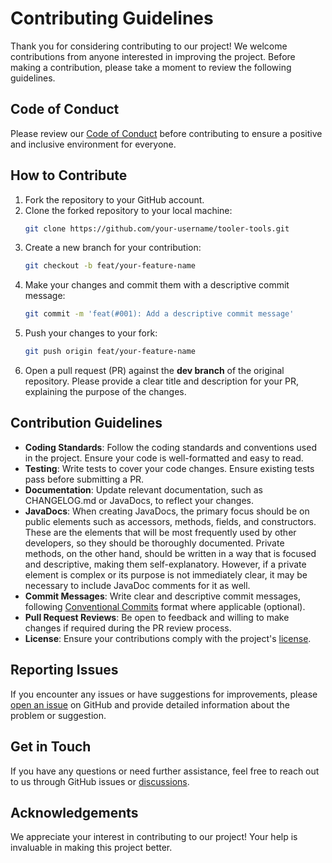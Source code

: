 # Contributing Guidelines

Thank you for considering contributing to our project! We welcome contributions from anyone interested in improving the
project. Before making a contribution, please take a moment to review the following guidelines.

## Code of Conduct

Please review our [Code of Conduct](CODE_OF_CONDUCT.md) before contributing to ensure a positive and inclusive
environment for everyone.

## How to Contribute

1. Fork the repository to your GitHub account.
2. Clone the forked repository to your local machine:
    ```sh
    git clone https://github.com/your-username/tooler-tools.git
    ```
3. Create a new branch for your contribution:
    ```sh
    git checkout -b feat/your-feature-name
    ```
4. Make your changes and commit them with a descriptive commit message:
    ```sh
    git commit -m 'feat(#001): Add a descriptive commit message'
    ```
5. Push your changes to your fork:
    ```sh
    git push origin feat/your-feature-name
    ```
6. Open a pull request (PR) against the **dev branch** of the original repository. Please provide a clear title and
   description for your PR, explaining the purpose of the changes.

## Contribution Guidelines

- **Coding Standards**: Follow the coding standards and conventions used in the project. Ensure your code is
  well-formatted and easy to read.
- **Testing**: Write tests to cover your code changes. Ensure existing tests pass before submitting a PR.
- **Documentation**: Update relevant documentation, such as CHANGELOG.md or JavaDocs, to reflect your changes.
- **JavaDocs**: When creating JavaDocs, the primary focus should be on public elements such as accessors, methods,
  fields, and constructors. These are the elements that will be most frequently used by other developers, so they should
  be thoroughly documented. Private methods, on the other hand, should be written in a way that is focused and
  descriptive, making them self-explanatory. However, if a private element is complex or its purpose is not immediately
  clear, it may be necessary to include JavaDoc comments for it as well.
- **Commit Messages**: Write clear and descriptive commit messages,
  following [Conventional Commits](https://www.conventionalcommits.org/) format where applicable (optional).
- **Pull Request Reviews**: Be open to feedback and willing to make changes if required during the PR review process.
- **License**: Ensure your contributions comply with the project's [license](LICENSE).

## Reporting Issues

If you encounter any issues or have suggestions for improvements,
please [open an issue](https://github.com/rikkarth/tooler-tools/issues) on GitHub and provide detailed information about
the problem or suggestion.

## Get in Touch

If you have any questions or need further assistance, feel free to reach out to us through GitHub issues
or [discussions](https://github.com/rikkarth/tooler-tools/discussions).

## Acknowledgements

We appreciate your interest in contributing to our project! Your help is invaluable in making this project better.

